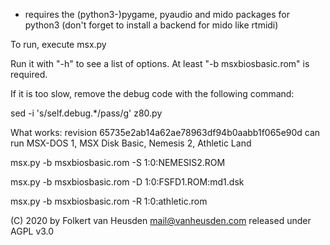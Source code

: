 * requires the (python3-)pygame, pyaudio and mido packages for python3 (don't forget to install a backend for mido like rtmidi)

To run, execute msx.py

Run it with "-h" to see a list of options. At least "-b msxbiosbasic.rom" is required.

If it is too slow, remove the debug code with the following command:

sed -i 's/self.debug.*/pass/g' z80.py

What works:
revision 65735e2ab14a62ae78963df94b0aabb1f065e90d can run MSX-DOS 1, MSX Disk Basic, Nemesis 2, Athletic Land

msx.py -b msxbiosbasic.rom -S 1:0:NEMESIS2.ROM

msx.py -b msxbiosbasic.rom -D 1:0:FSFD1.ROM:md1.dsk

msx.py -b msxbiosbasic.rom -R 1:0:athletic.rom


(C) 2020 by Folkert van Heusden <mail@vanheusden.com>
released under AGPL v3.0
